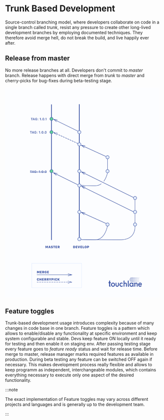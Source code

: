 # Trunk Based Development

Source-control branching model, where developers collaborate on code in a single branch called *trunk*, resist any pressure to create other long-lived development branches by employing documented techniques. They therefore avoid merge hell, do not break the build, and live happily ever after.

## Release from master
No more release branches at all. Developers don't commit to *master* branch. Release happens with direct merge from *trunk* to *master* and cherry-picks for bug-fixes during beta-testing stage.

![TrunkBasedDevelopment](./trunk_based_development.png)

## Feature toggles
Trunk-based development usage introduces complexity because of many changes in code base in one branch. Feature toggles is a pattern which allows to enable/disable any functionality at specific environment and keep system configurable and stable. Devs keep feature ON locally until it ready for testing and then enable it on staging env. After passing testing stage every feature goes to *feature ready* status and wait for release time. Before merge to master, release manager marks required features as available in production. During beta testing any feature can be switched OFF again if necessary. This makes development process really flexible and allows to keep programm as independent, interchangeable modules, which contains everything necessary to execute only one aspect of the desired functionality.

:::note

The exact implementation of Feature toggles may vary across different projects and languages and is generally up to the development team.

:::